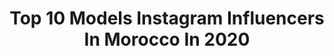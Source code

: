 ---
title: Top 10 Models Instagram Influencers In Morocco In 2020
description: >-
  Find top models Instagram influencers in Morocco in 2020. Most popular hashtags: #morocco #fashion #model #casablanca.
platform: Instagram
profiles:
  - username: "ahlam_meddad"
    fullname: >-
      💜مداد  أحلام|  💜AHLAM
    location: "Morocco"
    followers: 78534
    engagement: 251
    commentsToLikes: 0.054861
    id: ck8t5gmmra46p0j78cl2w4jrs
    verified: false
    hashtags: "#hijablove, #moroccanwedding, #fashion, #thehijabstyle"
  - username: "ismailbelgaid"
    fullname: >-
      Ismail 'SOSA' Belgaid
    location: "Morocco"
    followers: 15392
    engagement: 1088
    commentsToLikes: 0.020419
    id: ck5zrnjxuwx050i14zyc93qzf
    verified: false
    hashtags: "#sale, #brentchua"
  - username: "model.zobayda"
    fullname: >-
      Zobida | زبيدة بنكيران
    location: "Morocco"
    followers: 512588
    engagement: 438
    commentsToLikes: 0.022833
    id: ck13628b34e9u0i19xkphvgu0
    verified: false
    hashtags: ""
  - username: "oumiamani"
    fullname: >-
      Omaima amani  💎 اماني اميمة
    location: "Morocco"
    followers: 81538
    engagement: 206
    commentsToLikes: 0.056708
    id: ck5hquoedtr5f0i11ykeqgisi
    verified: false
    hashtags: "#styleblogger, #follow4followback, #black, #modelingagency"
  - username: "mehdinajy"
    fullname: >-
      Mehdi Najy
    location: "Morocco"
    followers: 34282
    engagement: 531
    commentsToLikes: 0.029252
    id: ck5btskkxgixf0i11f39s3m1e
    verified: false
    hashtags: "#playinside, #playfortheworld, #justdoit, #sta7"
  - username: "iam.moustache"
    fullname: >-
      
    location: "Morocco"
    followers: 16467
    engagement: 488
    commentsToLikes: 0.061888
    id: ck0w2k53xorwi0i19tq7m1up9
    verified: false
    hashtags: "#phaseonephoto, #mediumformatcamera, #cagoule, #rabatmorocco"
  - username: "moradbenhammo"
    fullname: >-
      Morad Làch Mén
    location: "Morocco"
    followers: 33182
    engagement: 271
    commentsToLikes: 0.070098
    id: ck5qaikl2glct0i11wqpkyk28
    verified: false
    hashtags: "#dope, #marakesh, #furniture, #hair"
  - username: "colombel_martha"
    fullname: >-
      Colombel Martha
    location: "Morocco"
    followers: 43325
    engagement: 149
    commentsToLikes: 0.037101
    id: ck5hmod0smbqf0i11748qifiz
    verified: false
    hashtags: ""
  - username: "basmaelbachyry"
    fullname: >-
      Basma El Bachyry
    location: "Morocco"
    followers: 5689
    engagement: 730
    commentsToLikes: 0.069172
    id: ck14hgx96a9w10i197ogczvn0
    verified: false
    hashtags: "#drmartensstyle, #riadmarrakech, #vacation, #portraitphotography"
  - username: "joridchaz"
    fullname: >-
      chahinez caroline florstad ✪
    location: "Morocco"
    followers: 182075
    engagement: 551
    commentsToLikes: 0.034526
    id: ck6u54dk17iv90j71zl21j568
    verified: false
    hashtags: ""
---